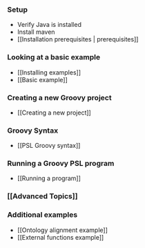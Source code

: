 ### Setup
- Verify Java is installed
- Install maven
- [[Installation prerequisites | prerequisites]]

### Looking at a basic example
- [[Installing examples]]
- [[Basic example]]

### Creating a new Groovy project
- [[Creating a new project]]

### Groovy Syntax
- [[PSL Groovy syntax]]

### Running a Groovy PSL program
- [[Running a program]]

### [[Advanced Topics]]

### Additional examples
- [[Ontology alignment example]]
- [[External functions example]]
